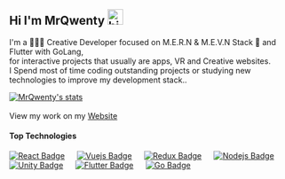 ## Hi I'm MrQwenty <img src="https://user-images.githubusercontent.com/1303154/88677602-1635ba80-d120-11ea-84d8-d263ba5fc3c0.gif" width="28px" alt="hi">

I'm a 🧑🏻‍💻 Creative Developer focused on M.E.R.N & M.E.V.N Stack 🤖  and Flutter with GoLang, <br> 
for interactive projects that usually are apps, VR and Creative websites. <br>
I Spend most of time coding outstanding projects or studying new technologies to improve my development stack..


[![MrQwenty's stats](https://github-readme-stats.vercel.app/api?username=MrQwenty&show_icons=true&theme=blueberry)](https://github.com/anuraghazra/github-readme-stats)<br><br>
View my work on my [Website](https://matteopelosi.net)


#### Top Technologies

<!-- TODO: Make technologies links takes you to repositories -->

[![React Badge](https://img.shields.io/badge/-ReactJS-61DBFB?style=for-the-badge&labelColor=black&logo=&logoColor=61DBFB)](#) &emsp; [![Vuejs Badge](https://img.shields.io/badge/-VueJS-3C873A?style=for-the-badge&labelColor=black&logo=vue&logoColor=3C873A)](#) &emsp; [![Redux Badge](https://img.shields.io/badge/-Redux-e535ab?style=for-the-badge&labelColor=black&logo=&logoColor=e535ab)](#) &emsp; [![Nodejs Badge](https://img.shields.io/badge/-Nodejs-3C873A?style=for-the-badge&labelColor=black&logo=&logoColor=3C873A)](#) &emsp; [![Unity Badge](https://img.shields.io/badge/-Unity-8E9087?style=for-the-badge&labelColor=black&logo=&logoColor=8E9087)](#) &emsp; [![Flutter Badge](https://img.shields.io/badge/-Flutter-007acc?style=for-the-badge&labelColor=black&logo=&logoColor=007acc)](#) &emsp; [![Go Badge](https://img.shields.io/badge/-Go-61DBFB?style=for-the-badge&labelColor=black&logo=&logoColor=61DBFB)](#)



